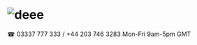 # ![deee](https://goodhealthnaturally.com/img/logo-1637795175.jpg)<br>

☎ 03337 777 333 / +44 203 746 3283  Mon-Fri 9am-5pm GMT<br>





<!-- :+1: :sparkles: :camel: :tada:
:rocket: :metal: :octocat: -->
